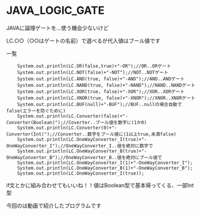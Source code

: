 # JAVA_LOGIC_GATE
JAVAに論理ゲートを...使う機会少ないけど

LC.○○（○○はゲートの名前）で選べるが代入値はブール値です

一覧

   		System.out.println(LC.OR(false,true)+"-OR");//OR..ORゲート
		System.out.println(LC.NOT(false)+"-NOT");//NOT..NOTゲート
		System.out.println(LC.AND(true, false)+"-AND");//AND..ANDゲート
		System.out.println(LC.NAND(true, false)+"-NAND");//NAND..NANDゲート
		System.out.println(LC.XOR(true, false)+"-XOR");//XOR..XORゲート
		System.out.println(LC.XNOR(true, false)+"-XNOR");//XNOR..XNORゲート
		System.out.println(LC.BUF(null)+"-BUF");//BUF..nullの場合自動でfalse(エラーを防ぐために)
		System.out.println(LC.Converter(false)+"-Converter(Boolean)");//Coverter..ブール値を数字に(1か0)
		System.out.println(LC.Converter(0)+"-Converter(Int)");//Converter..数字をブール値に(1以上true,未満false)
		System.out.println(LC.OneWayConverter_I(true)+"-OneWayConverter_I");//OneWayConverter_I..値を絶対に数字で
		System.out.println(LC.OneWayConverter_B(true)+"-OneWayConverter_B");//OneWayConverter_B..値を絶対にブール値で
		System.out.println(LC.OneWayConverter_I(1)+"-OneWayConverter_I");
		System.out.println(LC.OneWayConverter_B(1)+"-OneWayConverter_B");
		System.out.println(LC.OneWayConverter_I(true));

if文とかに組み合わせてもいいね！！値はBoolean型で基本帰ってくる、一部Int型

今回のは動画で紹介したプログラムです

